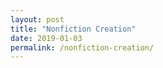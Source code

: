 ```yaml
---
layout: post
title: "Nonfiction Creation"
date: 2019-01-03
permalink: /nonfiction-creation/
---
```

